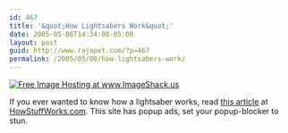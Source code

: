```yaml
---
id: 467
title: '&quot;How Lightsabers Work&quot;'
date: 2005-05-06T14:34:00-05:00
layout: post
guid: http://www.rajapet.com/?p=467
permalink: /2005/05/06/how-lightsabers-work/
---
```

<a href="http://img113.echo.cx/my.php?image=lightsaber65ch.jpg" target="_blank"><img alt="Free Image Hosting at www.ImageShack.us" src="https://i2.wp.com/img113.echo.cx/img113/8849/lightsaber65ch.th.jpg?w=680" border="0" data-recalc-dims="1" /></a>

If you ever wanted to know how a lightsaber works, read [this article](http://www.howstuffworks.com/lightsaber.htm) at [HowStuffWorks.com](http://www.howstuffworks.com/). This site has popup ads, set your popup-blocker to stun.